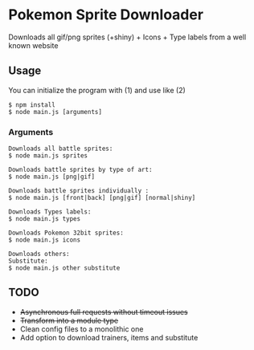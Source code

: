 # Pokemon Sprite Downloader

Downloads all gif/png sprites (+shiny) + Icons + Type labels from a well known website

## Usage
You can initialize the program with (1) and use like (2)
```
$ npm install
$ node main.js [arguments]
```
### Arguments
```
Downloads all battle sprites:
$ node main.js sprites 

Downloads battle sprites by type of art:
$ node main.js [png|gif]  

Downloads battle sprites individually :
$ node main.js [front|back] [png|gif] [normal|shiny]  

Downloads Types labels:
$ node main.js types

Downloads Pokemon 32bit sprites:
$ node main.js icons

Downloads others:
Substitute:
$ node main.js other substitute
```

## TODO

- ~~Asynchronous full requests without timeout issues~~
- ~~Transform into a module type~~
- Clean config files to a monolithic one
- Add option to download trainers, items and substitute

